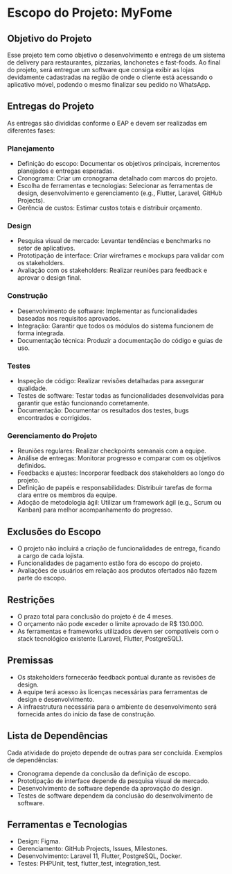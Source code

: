 # Escopo do Projeto: MyFome
## Objetivo do Projeto
Esse projeto tem como objetivo o desenvolvimento e entrega de um sistema de delivery para restaurantes, pizzarias, lanchonetes e fast-foods. Ao final do projeto, será entregue um software que consiga exibir as lojas devidamente cadastradas na região de onde o cliente está acessando o aplicativo móvel, podendo o mesmo finalizar seu pedido no WhatsApp.

## Entregas do Projeto
As entregas são divididas conforme o EAP e devem ser realizadas em diferentes fases:

### Planejamento
- Definição do escopo: Documentar os objetivos principais, incrementos planejados e entregas esperadas.
- Cronograma: Criar um cronograma detalhado com marcos do projeto.
- Escolha de ferramentas e tecnologias: Selecionar as ferramentas de design, desenvolvimento e gerenciamento (e.g., Flutter, Laravel, GitHub Projects).
- Gerência de custos: Estimar custos totais e distribuir orçamento.
### Design
- Pesquisa visual de mercado: Levantar tendências e benchmarks no setor de aplicativos.
- Prototipação de interface: Criar wireframes e mockups para validar com os stakeholders.
- Avaliação com os stakeholders: Realizar reuniões para feedback e aprovar o design final.
### Construção
- Desenvolvimento de software: Implementar as funcionalidades baseadas nos requisitos aprovados.
- Integração: Garantir que todos os módulos do sistema funcionem de forma integrada.
- Documentação técnica: Produzir a documentação do código e guias de uso.
### Testes
- Inspeção de código: Realizar revisões detalhadas para assegurar qualidade.
- Testes de software: Testar todas as funcionalidades desenvolvidas para garantir que estão funcionando corretamente.
- Documentação: Documentar os resultados dos testes, bugs encontrados e corrigidos.
### Gerenciamento do Projeto
- Reuniões regulares: Realizar checkpoints semanais com a equipe.
- Análise de entregas: Monitorar progresso e comparar com os objetivos definidos.
- Feedbacks e ajustes: Incorporar feedback dos stakeholders ao longo do projeto.
- Definição de papéis e responsabilidades: Distribuir tarefas de forma clara entre os membros da equipe.
- Adoção de metodologia ágil: Utilizar um framework ágil (e.g., Scrum ou Kanban) para melhor acompanhamento do progresso.
## Exclusões do Escopo
- O projeto não incluirá a criação de funcionalidades de entrega, ficando a cargo de cada lojista.
- Funcionalidades de pagamento estão fora do escopo do projeto.
- Avaliações de usuários em relação aos produtos ofertados não fazem parte do escopo.
## Restrições
- O prazo total para conclusão do projeto é de 4 meses.
- O orçamento não pode exceder o limite aprovado de R$ 130.000.
- As ferramentas e frameworks utilizados devem ser compatíveis com o stack tecnológico existente (Laravel, Flutter, PostgreSQL).
## Premissas
- Os stakeholders fornecerão feedback pontual durante as revisões de design.
- A equipe terá acesso às licenças necessárias para ferramentas de design e desenvolvimento.
- A infraestrutura necessária para o ambiente de desenvolvimento será fornecida antes do início da fase de construção.
## Lista de Dependências
Cada atividade do projeto depende de outras para ser concluída. Exemplos de dependências:

- Cronograma depende da conclusão da definição de escopo.
- Prototipação de interface depende da pesquisa visual de mercado.
- Desenvolvimento de software depende da aprovação do design.
- Testes de software dependem da conclusão do desenvolvimento de software.
## Ferramentas e Tecnologias
- Design: Figma.
- Gerenciamento: GitHub Projects, Issues, Milestones.
- Desenvolvimento: Laravel 11, Flutter, PostgreSQL, Docker.
- Testes: PHPUnit, test, flutter_test, integration_test.
